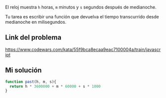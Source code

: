 El reloj muestra `h` horas, `m` minutos y `s` segundos después de medianoche.  
  
Tu tarea es escribir una función que devuelva el tiempo transcurrido desde medianoche en milisegundos.

## Link del problema

https://www.codewars.com/kata/55f9bca8ecaa9eac7100004a/train/javascript

## Mi solución

```js
function past(h, m, s){
  return h * 3600000 + m * 60000 + s * 1000
}
```
